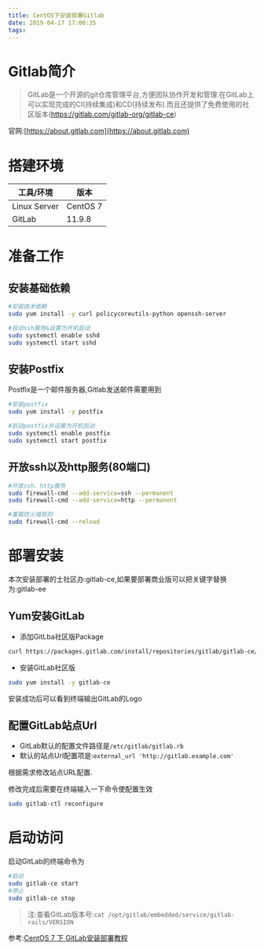 ```yaml
---
title: CentOS下安装部署Gitlab
date: 2019-04-17 17:00:35
tags: 
---
```



# Gitlab简介

> GitLab是一个开源的git仓库管理平台,方便团队协作开发和管理.在GitLab上可以实现完成的CI(持续集成)和CD(持续发布).而且还提供了免费使用的社区版本(https://gitlab.com/gitlab-org/gitlab-ce)

官网:[https://about.gitlab.com](https://about.gitlab.com)

# 搭建环境


| 工具/环境 | 版本 |
| --- | --- |
| Linux Server | CentOS 7 |
| GitLab | 11.9.8 |

# 准备工作

## 安装基础依赖

```bash
#安装技术依赖
sudo yum install -y curl policycoreutils-python openssh-server

#启动ssh服务&设置为开机启动
sudo systemctl enable sshd
sudo systemctl start sshd
```

## 安装Postfix

Postfix是一个邮件服务器,Gitlab发送邮件需要用到

```bash
#安装postfix
sudo yum install -y postfix

#启动postfix并设置为开机启动
sudo systemctl enable postfix
sudo systemctl start postfix
```

## 开放ssh以及http服务(80端口)

```bash
#开放ssh、http服务
sudo firewall-cmd --add-service=ssh --permanent
sudo firewall-cmd --add-service=http --permanent

#重载防火墙规则
sudo firewall-cmd --reload
```

# 部署安装

本次安装部署的士社区办:gitlab-ce,如果要部署商业版可以把关键字替换为:gitlab-ee

## Yum安装GitLab

* 添加GitLba社区版Package

```bash
curl https://packages.gitlab.com/install/repositories/gitlab/gitlab-ce/script.rpm.sh | sudo bash

```

* 安装GitLab社区版

```bash
sudo yum install -y gitlab-ce
```

安装成功后可以看到终端输出GitLab的Logo

## 配置GitLab站点Url

* GitLab默认的配置文件路径是`/etc/gitlab/gitlab.rb`
* 默认的站点Url配置项是:`external_url 'http://gitlab.example.com'`

根据需求修改站点URL配置.

修改完成后需要在终端输入一下命令使配置生效

```bash
sudo gitlab-ctl reconfigure
```

# 启动访问

启动GitLab的终端命令为

```bash
#启动
sudo gitlab-ce start
#停止
sudo gitlab-ce stop
```

> 注:查看GitLab版本号:`cat /opt/gitlab/embedded/service/gitlab-rails/VERSION`


参考:[CentOS 7 下 GitLab安装部署教程](https://ken.io/note/centos7-gitlab-install-tutorial)
